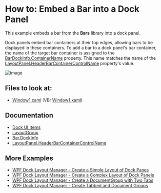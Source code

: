 # How to: Embed a Bar into a Dock Panel

This example embeds a bar from the **Bars** library into a dock panel.

Dock panels embed bar containers at their top edges, allowing bars to be displayed in these containers. To add a bar to a dock panel's bar container, the name of the target bar container is assigned to the [BarDockInfo.ContainerName](https://docs.devexpress.com/WPF/DevExpress.Xpf.Bars.BarDockInfo.ContainerName) property. This name matches the name of the [LayoutPanel.HeaderBarContainerControlName](https://docs.devexpress.com/WPF/DevExpress.Xpf.Docking.BaseLayoutItem.HeaderBarContainerControlName) property's value.

![image](https://user-images.githubusercontent.com/12169834/173895946-4bd26dde-8dfc-4e9c-83dd-2d4d42455a0c.png)

<!-- default file list -->
## Files to look at:

* [Window1.xaml](./CS/DockingAndBarsIntegration/Window1.xaml) (VB: [Window1.xaml](./VB/DockingAndBarsIntegration/Window1.xaml))
<!-- default file list end -->

## Documentation

- [Dock UI Items](https://docs.devexpress.com/WPF/7209/controls-and-libraries/layout-management/dock-windows/dock-items)
- [LayoutGroup](https://docs.devexpress.com/WPF/DevExpress.Xpf.Docking.LayoutGroup)
- [Bar.DockInfo](https://docs.devexpress.com/WPF/DevExpress.Xpf.Bars.Bar.DockInfo)
- [LayoutPanel.HeaderBarContainerControlName](https://docs.devexpress.com/WPF/DevExpress.Xpf.Docking.BaseLayoutItem.HeaderBarContainerControlName)

## More Examples

- [WPF Dock Layout Manager - Create a Simple Layout of Dock Panes](https://github.com/DevExpress-Examples/how-to-create-a-simple-layout-of-dock-panes-e1600)
- [WPF Dock Layout Manager - Create a Complex Layout of Dock Panels](https://github.com/DevExpress-Examples/how-to-create-a-complex-layout-of-dock-panels-e1663)
- [WPF Dock Layout Manager - Сreate a DocumentGroup with Two Tabs](https://github.com/DevExpress-Examples/how-to-create-a-documentgroup-with-two-tabs-e1670)
- [WPF Dock Layout Manager - Create Tabbed and Document Groups](https://github.com/DevExpress-Examples/how-to-create-a-tabbedgroup-and-documentgroup-groups-e1656)
